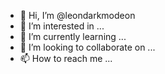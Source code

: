 - 👋 Hi, I’m @leondarkmodeon
- 👀 I’m interested in ...
- 🌱 I’m currently learning ...
- 💞️ I’m looking to collaborate on ...
- 📫 How to reach me ...

<!---
leondarkmodeon/leondarkmodeon is a ✨ special ✨ repository because its `README.md` (this file) appears on your GitHub profile.
You can click the Preview link to take a look at your changes.
--->

